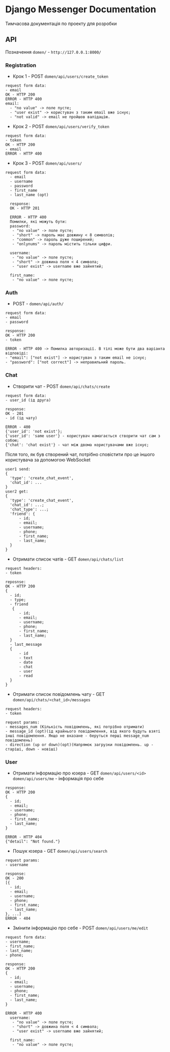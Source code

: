 # Django Messenger Documentation
Тимчасова документація по проекту для розробки
## API
Позначення `domen/` - `http://127.0.0.1:8000/`</br>

### Registration
* Крок 1 - POST `domen/api/users/create_token`
```
request form data:
- email
OK - HTTP 200
ERROR - HTTP 400
email:
  - "no value" -> поле пусте;
  - "user exist" -> користувач з таким email вже існує;
  - "not valid" -> email не пройшов валідацію.
```
* Крок 2 - POST `domen/api/users/verify_token`
```
request form data:
- token
OK - HTTP 200
- email
ERROR - HTTP 400
```
* Крок 3 - POST `domen/api/users/`
```
request form data:
  - email
  - username
  - password
  - first_name
  - last_name (opt)
  
  response: 
  OK - HTTP 201
  
  ERROR - HTTP 400
  Помилки, які можуть бути:
  password:
   - "no value" -> поле пусте;
   - "short" -> пароль має довжину < 8 символів;
   - "common" -> пароль дуже поширений;
   - "onlynums" -> пароль містить тільки цифри.
 
  username:
   - "no value" -> поле пусте;
   - "short" -> довжина поля < 4 символа;
   - "user exist" -> username вже зайнятий;
  
  first_name:
   - "no value" -> поле пусте;
```
### Auth
* POST - `domen/api/auth/`
```
request form data:
- email
- password

response:
OK - HTTP 200
- token
  
ERROR - HTTP 400 -> Помилка авторизації. В тілі може бути два варіанта відповіді:
- "email": ["not exist"] -> користувач з таким email не існує;
- "password": ["not correct"] -> неправильний пароль.
```

### Chat
* Створити чат - POST `domen/api/chats/create`
```
request form data:
- user_id (ід друга)

response:
OK - 201
- id (ід чату)

ERROR - 400
{'user_id': 'not exist'};
{'user_id': 'same user'} - користувач намагається створити чат сам з собою;
{'chat': 'chat exist'} - чат між двома користувачами вже існує;
```
Після того, як був створений чат, потрібно сповістити про це іншого користувача за допомогою WebSocket
```
user1 send:
{
  'type': 'create_chat_event',
  'chat_id': ...
}
user2 get:
{
  'type': 'create_chat_event',
  'chat_id': ...;
  'chat_type': ...;
  'friend': {
      - id;
      - email;
      - username;
      - phone;
      - first_name;
      - last_name;
  }
}
```
* Отримати список чатів - GET `domen/api/chats/list`
```
request headers:
- token

reposnse:
OK - HTTP 200
{
  - id;
  - type;
  - friend
   {
      - id;
      - email;
      - username;
      - phone;
      - first_name;
      - last_name;
  }
  - last_message
  {
      - id
      - text
      - date
      - chat
      - user
      - read
  }
}
```
* Отримати список повідомлень чату - GET `domen/api/chats/<chat_id>/messages`
```
request headers:
- token

request params:
- messages_num (Кількість повідомлень, які потрібно отримати)
- message_id (opt)(ід крайнього повідомлення, від якого будуть взяті інші повідомлення. Якщо не вказане - беруться перші message_num повідомлень)
- direction (up or down)(opt)(Напрямок загрузки повідомлень. up - cтаріші, down - новіші)
```
### User
* Отримати інформацію про юзера - GET `domen/api/users/<id>` `domen/api/users/me` - інформація про cебе
```
response:
OK - HTTP 200
{
  - id;
  - email;
  - username;
  - phone;
  - first_name;
  - last_name;
}

ERROR - HTTP 404
{"detail": "Not found."}
```
* Пошук юзера - GET `domen/api/users/search`
```
request params:
- username

response:
OK - 200
[{
  - id;
  - email;
  - username;
  - phone;
  - first_name;
  - last_name;
}, ...]
ERROR - 404
```
* Змінити інформацію про себе - POST `domen/api/users/me/edit`
```
request form data:
- username;
- first_name;
- last_name;
- phone;

response:
OK - HTTP 200
{
  - id;
  - email;
  - username;
  - phone;
  - first_name;
  - last_name;
}

ERROR - HTTP 400
  username:
   - "no value" -> поле пусте;
   - "short" -> довжина поля < 4 символа;
   - "user exist" -> username вже зайнятий;
  
  first_name:
   - "no value" -> поле пусте;
```
